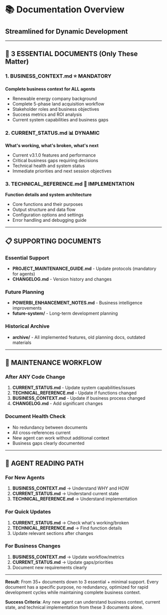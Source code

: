 # 📚 Documentation Overview
## **Streamlined for Dynamic Development**

---

## 🎯 **3 ESSENTIAL DOCUMENTS (Only These Matter)**

### **1. BUSINESS_CONTEXT.md** ⭐ **MANDATORY**
**Complete business context for ALL agents**
- Renewable energy company background
- Complete 5-phase land acquisition workflow  
- Stakeholder roles and business objectives
- Success metrics and ROI analysis
- Current system capabilities and business gaps

### **2. CURRENT_STATUS.md** 📊 **DYNAMIC**
**What's working, what's broken, what's next**
- Current v3.1.0 features and performance
- Critical business gaps requiring decisions
- Technical health and system status
- Immediate priorities and next session objectives

### **3. TECHNICAL_REFERENCE.md** 🔧 **IMPLEMENTATION**
**Function details and system architecture**
- Core functions and their purposes
- Output structure and data flow
- Configuration options and settings
- Error handling and debugging guide

---

## 📋 **SUPPORTING DOCUMENTS**

### **Essential Support**
- **PROJECT_MAINTENANCE_GUIDE.md** - Update protocols (mandatory for agents)
- **CHANGELOG.md** - Version history and changes

### **Future Planning**
- **POWERBI_ENHANCEMENT_NOTES.md** - Business intelligence improvements
- **future-system/** - Long-term development planning

### **Historical Archive**
- **archive/** - All implemented features, old planning docs, outdated materials

---

## 🔄 **MAINTENANCE WORKFLOW**

### **After ANY Code Change**
1. **CURRENT_STATUS.md** - Update system capabilities/issues
2. **TECHNICAL_REFERENCE.md** - Update if functions changed  
3. **BUSINESS_CONTEXT.md** - Update if business process changed
4. **CHANGELOG.md** - Add significant changes

### **Document Health Check**
- No redundancy between documents
- All cross-references current
- New agent can work without additional context
- Business gaps clearly documented

---

## 🎯 **AGENT READING PATH**

### **For New Agents**
1. **BUSINESS_CONTEXT.md** → Understand WHY and HOW
2. **CURRENT_STATUS.md** → Understand current state
3. **TECHNICAL_REFERENCE.md** → Understand implementation

### **For Quick Updates**
1. **CURRENT_STATUS.md** → Check what's working/broken
2. **TECHNICAL_REFERENCE.md** → Find function details
3. Update relevant sections after changes

### **For Business Changes**
1. **BUSINESS_CONTEXT.md** → Update workflow/metrics
2. **CURRENT_STATUS.md** → Update gaps/priorities
3. Document new requirements clearly

---

**Result**: From 35+ documents down to 3 essential + minimal support. Every document has a specific purpose, no redundancy, optimized for rapid development cycles while maintaining complete business context.

**Success Criteria**: Any new agent can understand business context, current state, and technical implementation from these 3 documents alone.